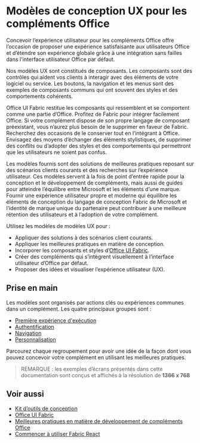 # <a name="ux-design-patterns-for-office-add-ins"></a>Modèles de conception UX pour les compléments Office

Concevoir l’expérience utilisateur pour les compléments Office offre l’occasion de proposer une expérience satisfaisante aux utilisateurs Office et d’étendre son expérience globale grâce à une intégration sans failles dans l'interface utilisateur Office par défaut.  

Nos modèles UX sont constitués de composants. Les composants sont des contrôles qui aident vos clients à interagir avec des éléments de votre logiciel ou service. Les boutons, la navigation et les menus sont des exemples de composants communs qui ont souvent des styles et des comportements cohérents.

Office UI Fabric restitue les composants qui ressemblent et se comportent comme une partie d’Office. Profitez de Fabric pour intégrer facilement Office. Si votre complément dispose de son propre langage de composant préexistant, vous n’aurez plus besoin de le supprimer en faveur de Fabric. Recherchez des occasions de le conserver tout en l’intégrant à Office. Envisagez des moyens d’échanger des éléments stylistiques, de supprimer des conflits ou d’adopter des styles et des comportements qui permettront que les utilisateurs ne soient pas confus.

Les modèles fournis sont des solutions de meilleures pratiques reposant sur des scénarios clients courants et des recherches sur l’expérience utilisateur. Ces modèles servent à la fois de point d’entrée rapide pour la conception et le développement de compléments, mais aussi de guides pour atteindre l’équilibre entre Microsoft et les éléments d’une marque. Fournir une expérience utilisateur propre et moderne qui équilibre les éléments de conception du langage de conception Fabric de Microsoft et l’identité de marque unique du partenaire peut contribuer à une meilleure rétention des utilisateurs et à l’adoption de votre complément.

Utilisez les modèles de modèles UX pour :

* Appliquer des solutions à des scénarios client courants.
* Appliquer les meilleures pratiques en matière de conception.
* Incorporer les composants et styles d’[Office UI Fabric](https://developer.microsoft.com/en-us/fabric#/get-started).
* Créer des compléments qui s’intègrent visuellement à l’interface utilisateur d’Office par défaut.
* Proposer des idées et visualiser l’expérience utilisateur (UX).


## <a name="getting-started"></a>Prise en main

Les modèles sont organisés par actions clés ou expériences communes dans un complément. Les quatre principaux groupes sont :

* [Première expérience d'exécution](../design/first-run-experience-patterns.md)
* [Authentification](../design/authentication-patterns.md)
* [Navigation](../design/navigation-patterns.md)
* [Personnalisation](../design/branding-patterns.md)

Parcourez chaque regroupement pour avoir une idée de la façon dont vous pouvez concevoir votre complément en utilisant les meilleures pratiques.



>REMARQUE : les exemples d’écrans présentés dans cette documentation sont conçus et affichés à la résolution de **1366 x 768**




## <a name="see-also"></a>Voir aussi
* [Kit d’outils de conception](design-toolkits.md)
* [Office UI Fabric](https://developer.microsoft.com/en-us/fabric)
* [Meilleures pratiques en matière de développement de compléments Office](https://docs.microsoft.com/en-us/office/dev/add-ins/concepts/add-in-development-best-practices)
* [Commencer à utiliser Fabric React](https://docs.microsoft.com/en-us/office/dev/add-ins/design/using-office-ui-fabric-react)
